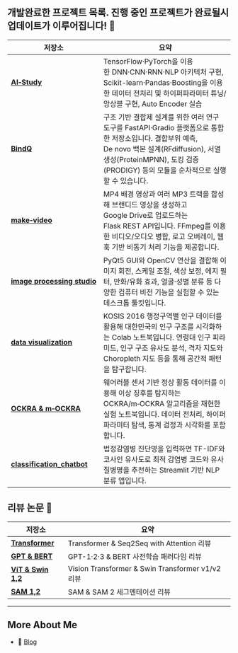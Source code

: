 ## 개발완료한 프로젝트 목록. 진행 중인 프로젝트가 완료될시 업데이트가 이루어집니다! 👋

| 저장소 | 요약 |
|---|---|
| [**AI‑Study**](https://github.com/peussd55/AI-Study) | TensorFlow·PyTorch을 이용한 DNN·CNN·RNN·NLP 아키텍처 구현, Scikit-learn·Pandas·Boosting을 이용한 데이터 전처리 및 하이퍼파라미터 튜닝/앙상블 구현, Auto Encoder 실습 |
| [**BindQ**](https://github.com/peussd55/BindQ) | 구조 기반 결합제 설계를 위한 여러 연구 도구를 FastAPI·Gradio 플랫폼으로 통합한 저장소입니다. 결합부위 예측, De novo 백본 설계(RFdiffusion), 서열 생성(ProteinMPNN), 도킹 검증(PRODIGY) 등의 모듈을 순차적으로 실행할 수 있습니다. |
| [**make‑video**](https://github.com/peussd55/make-video) | MP4 배경 영상과 여러 MP3 트랙을 합성해 브랜디드 영상을 생성하고 Google Drive로 업로드하는 Flask REST API입니다. FFmpeg를 이용한 비디오/오디오 병합, 로고 오버레이, 웹훅 기반 비동기 처리 기능을 제공합니다. |
| [**image processing studio**](https://github.com/peussd55/Img_processing_studio) | PyQt5 GUI와 OpenCV 연산을 결합해 이미지 회전, 스케일 조절, 색상 보정, 에지 필터, 만화/유화 효과, 얼굴·성별 분류 등 다양한 컴퓨터 비전 기능을 실험할 수 있는 데스크톱 툴킷입니다. |
| [**data visualization**](https://github.com/peussd55/data_visualization) | KOSIS 2016 행정구역별 인구 데이터를 활용해 대한민국의 인구 구조를 시각화하는 Colab 노트북입니다. 연령대 인구 피라미드, 인구 구조 유사도 분석, 격자 지도와 Choropleth 지도 등을 통해 공간적 패턴을 탐구합니다. |
| [**OCKRA & m‑OCKRA**](https://github.com/peussd55/OCKRA_mOCKRA) | 웨어러블 센서 기반 정상 활동 데이터를 이용해 이상 징후를 탐지하는 OCKRA/m‑OCKRA 알고리즘을 재현한 실험 노트북입니다. 데이터 전처리, 하이퍼파라미터 탐색, 통계 검정과 시각화를 포함합니다. |
| [**classification_chatbot**](https://github.com/peussd55/classification_chatbot) | 법정감염병 진단명을 입력하면 TF-IDF와 코사인 유사도로 최적 감염병 코드와 유사 질병명을 추천하는 Streamlit 기반 NLP 분류 앱입니다. |

## 리뷰 논문 👋

| 저장소 | 요약 |
|---|---|
| [**Transformer**](https://github.com/lemonade_paper_review_repo/Transformer.pdf) | Transformer & Seq2Seq with Attention 리뷰 |
| [**GPT & BERT**](https://github.com/lemonade_paper_review_repo/Bert_GPT.pdf) | GPT-1·2·3 & BERT 사전학습 패러다임 리뷰 |
| [**ViT & Swin 1,2**](https://github.com/lemonade_paper_review_repo/Vision-Transformer.pdf) | Vision Transformer & Swin Transformer v1/v2 리뷰 |
| [**SAM 1,2**](https://github.com/lemonade_paper_review_repo/SAM2) | SAM & SAM 2 세그멘테이션 리뷰 |

---

## More About Me
- 💬 [Blog](https://peussd55.github.io/)
